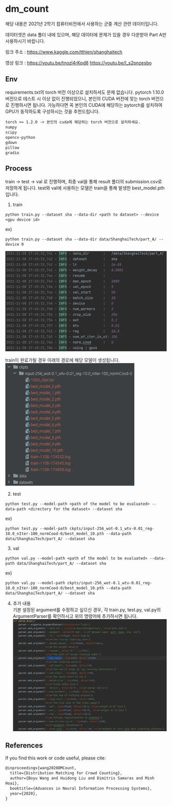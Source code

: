 # dm_count

해당 내용은 2021년 2학기 컴퓨터비전에서 사용하는 군중 계산 관련 데이터입니다.

데이터셋은 data 폴더 내에 있으며, 해당 데이터에 문제가 있을 경우 다운받아 Part A만 사용하시기 바랍니다.

링크 주소 : https://www.kaggle.com/tthien/shanghaitech

영상 링크 : https://youtu.be/tnozl4rKpd8
https://youtu.be/I_s2pnzesbo

## Env
requirements.txt의 torch 버전 이상으로 설치하셔도 문제 없습니다.
pytorch 1.10.0 버전으로 테스트 시 이상 없이 진행되었으니, 본인의 CUDA 버전에 맞는 torch 버전으로 진행하시면 됩니다.
가능하다면 꼭 본인의 CUDA에 해당하는 pytorch를 설치하여 GPU가 동작하도록 구성하시는 것을 추천드립니다.

```
torch >= 1.2.0 -> 본인의 cuda에 해당하는 torch 버전으로 설치하세요.
numpy
scipy
opencv-python
gdown
pillow
gradio
```

## Process
train -> test -> val 로 진행하며, 최종 val을 통해 result 폴더의 submission.csv로 저장하게 됩니다.
test와 val에 사용하는 모델은 train을 통해 발생한 best_model.pth입니다. 

1. train

```
python train.py --dataset sha --data-dir <path to dataset> --device <gpu device id>
```
ex)  
```
python train.py --dataset sha --data-dir data/ShanghaiTech/part_A/ --device 0
```
![train_info](img/train_info.png)
  
train이 완료가될 경우 아래의 경로에 해당 모델이 생성됩니다.  
![result_model_path](img/result_model_path.png)

2. test
```
python test.py --model-path <path of the model to be evaluated> --data-path <directory for the dataset> --dataset sha
```  
ex)  
```
python test.py --model-path ckpts/input-256_wot-0.1_wtv-0.01_reg-10.0_nIter-100_normCood-0/best_model_10.pth --data-path data/ShanghaiTech/part_A/ --dataset sha
```

3. val
```
python val.py --model-path <path of the model to be evaluated> --data-path data/ShanghaiTech/part_A/ --dataset sha
```
ex)  
```
python val.py --model-path ckpts/input-256_wot-0.1_wtv-0.01_reg-10.0_nIter-100_normCood-0/best_model_10.pth --data-path data/ShanghaiTech/part_A/ --dataset sha
```

4. 추가 내용  
기본 설정된 argument를 수정하고 싶으신 경우, 각 train.py, test.py, val.py의 ArgumentParser를 확인하시고
위의 명령어에 추가하시면 됩니다.
![parse_args_info](img/parse_args_info.png)

## References
If you find this work or code useful, please cite:

```
@inproceedings{wang2020DMCount,
  title={Distribution Matching for Crowd Counting},
  author={Boyu Wang and Huidong Liu and Dimitris Samaras and Minh Hoai},
  booktitle={Advances in Neural Information Processing Systems},
  year={2020},
}
```
